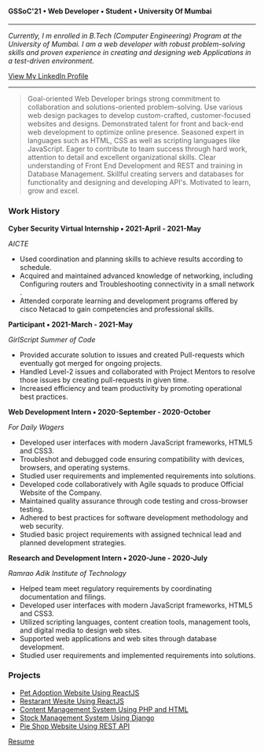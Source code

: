 #### GSSoC'21 • Web Developer • Student •  University Of Mumbai 
  ---
  *Currently, I m enrolled in B.Tech (Computer Engineering) Program at the University of Mumbai.*
  *I am a web developer with robust problem-solving skills and proven experience in creating and designing web Applications in a test-driven environment.*
  
  [View My LinkedIn Profile](https://www.linkedin.com/in/mrunalpadalkar)
  
  ---

> Goal-oriented Web Developer brings strong commitment to collaboration and solutions-oriented problem-solving.
> Use various web design packages to develop custom-crafted, customer-focused websites and designs.
> Demonstrated talent for front and back-end web development to optimize online presence. 
> Seasoned expert in languages such as HTML, CSS as well as scripting languages like JavaScript. 
> Eager to contribute to team success through hard work, attention to detail and excellent organizational skills.
> Clear understanding of Front End Development and REST and training in Database Management.
> Skillful creating servers and databases for functionality and designing and developing API's.
> Motivated to learn, grow and excel.


### Work History

**Cyber Security Virtual Internship ▪ 2021-April - 2021-May**

 *AICTE*                                                                                                  

- Used coordination and planning skills to achieve results according to schedule.
- Acquired and maintained advanced knowledge of networking, including Configuring routers and Troubleshooting connectivity in a small network .
- Attended corporate learning and development programs offered by cisco Netacad to gain competencies and professional skills.

**Participant ▪ 2021-March - 2021-May**

*GirlScript Summer of Code*                                                                 

- Provided accurate solution to issues and created Pull-requests which eventually got merged for ongoing projects.
- Handled Level-2 issues and collaborated with Project Mentors to resolve those issues by creating pull-requests in given time.
- Increased efficiency and team productivity by promoting operational best practices.

**Web Development Intern ▪ 2020-September - 2020-October**

*For Daily Wagers*                                                                       

- Developed user interfaces with modern JavaScript frameworks, HTML5 and CSS3.
- Troubleshot and debugged code ensuring compatibility with devices, browsers, and operating systems.
- Studied user requirements and implemented requirements into solutions.
- Developed code collaboratively with Agile squads to produce Official Website of the Company.
- Maintained quality assurance through code testing and cross-browser testing.
- Adhered to best practices for software development methodology and web security.
- Studied basic project requirements with assigned technical lead and planned development strategies.

**Research and Development Intern ▪ 2020-June - 2020-July**

*Ramrao Adik Institute of Technology*                                                 

- Helped team meet regulatory requirements by coordinating documentation and filings.
- Developed user interfaces with modern JavaScript frameworks, HTML5 and CSS3.
- Utilized scripting languages, content creation tools, management tools, and digital media to design web sites.
- Supported web applications and web sites through database development.
- Studied user requirements and implemented requirements into solutions.

### Projects

- [Pet Adoption Website Using ReactJS](images/pet.png)
- [Restarant Wesite Using ReactJS](images/rest.png)
- [Content Management System Using PHP and HTML](images/bank.png)
- [Stock Management System Using Django](images/stock.jpg)
- [Pie Shop Website Using REST API](https://github.com/mrunalvilas/Bethany-sPieShop)

[Resume]("/Resume/resume.html")

